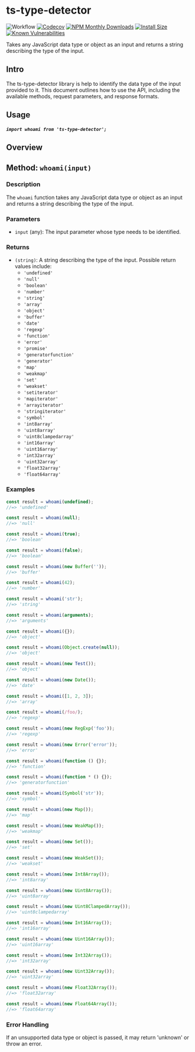 # ts-type-detector

![Workflow](https://github.com/paxa1887/ts-type-detector/actions/workflows/main.yml/badge.svg)
[![Codecov](https://codecov.io/gh/paxa1887/ts-type-detector/graph/badge.svg?token=S6U22KXOKW)](https://codecov.io/gh/paxa1887/ts-type-detector) [![NPM Monthly Downloads](https://img.shields.io/npm/dm/ts-type-detector.svg?style=flat)](https://www.npmjs.com/package/ts-type-detector)
[![Install Size](https://packagephobia.com/badge?p=ts-type-detector)](https://packagephobia.com/result?p=ts-type-detector) [![Known Vulnerabilities](https://snyk.io/test/github/paxa1887/ts-type-detector/badge.svg)](https://snyk.io/test/github/paxa1887/ts-type-detector)

Takes any JavaScript data type or object as an input and returns a string describing the type of the input.

## Intro

The ts-type-detector library is help to identify the data type of the input provided to it. This document outlines how to use the API, including the available methods, request parameters, and response formats.

## Usage

##### `import whoami from 'ts-type-detector';`

## Overview

## Method: `whoami(input)`

### Description

The `whoami` function takes any JavaScript data type or object as an input and returns a string describing the type of the input.

### Parameters

- `input` (any): The input parameter whose type needs to be identified.

### Returns

- `(string)`: A string describing the type of the input. Possible return values include:
  - `'undefined'`
  - `'null'`
  - `'boolean'`
  - `'number'`
  - `'string'`
  - `'array'`
  - `'object'`
  - `'buffer'`
  - `'date'`
  - `'regexp'`
  - `'function'`
  - `'error'`
  - `'promise'`
  - `'generatorfunction'`
  - `'generator'`
  - `'map'`
  - `'weakmap'`
  - `'set'`
  - `'weakset'`
  - `'setiterator'`
  - `'mapiterator'`
  - `'arrayiterator'`
  - `'stringiterator'`
  - `'symbol'`
  - `'int8array'`
  - `'uint8array'`
  - `'uint8clampedarray'`
  - `'int16array'`
  - `'uint16array'`
  - `'int32array'`
  - `'uint32array'`
  - `'float32array'`
  - `'float64array'`

### Examples

```javascript
const result = whoami(undefined);
//=> 'undefined'

const result = whoami(null);
//=> 'null'

const result = whoami(true);
//=> 'boolean'

const result = whoami(false);
//=> 'boolean'

const result = whoami(new Buffer(''));
//=> 'buffer'

const result = whoami(42);
//=> 'number'

const result = whoami('str');
//=> 'string'

const result = whoami(arguments);
//=> 'arguments'

const result = whoami({});
//=> 'object'

const result = whoami(Object.create(null));
//=> 'object'

const result = whoami(new Test());
//=> 'object'

const result = whoami(new Date());
//=> 'date'

const result = whoami([1, 2, 3]);
//=> 'array'

const result = whoami(/foo/);
//=> 'regexp'

const result = whoami(new RegExp('foo'));
//=> 'regexp'

const result = whoami(new Error('error'));
//=> 'error'

const result = whoami(function () {});
//=> 'function'

const result = whoami(function * () {});
//=> 'generatorfunction'

const result = whoami(Symbol('str'));
//=> 'symbol'

const result = whoami(new Map());
//=> 'map'

const result = whoami(new WeakMap());
//=> 'weakmap'

const result = whoami(new Set());
//=> 'set'

const result = whoami(new WeakSet());
//=> 'weakset'

const result = whoami(new Int8Array());
//=> 'int8array'

const result = whoami(new Uint8Array());
//=> 'uint8array'

const result = whoami(new Uint8ClampedArray());
//=> 'uint8clampedarray'

const result = whoami(new Int16Array());
//=> 'int16array'

const result = whoami(new Uint16Array());
//=> 'uint16array'

const result = whoami(new Int32Array());
//=> 'int32array'

const result = whoami(new Uint32Array());
//=> 'uint32array'

const result = whoami(new Float32Array());
//=> 'float32array'

const result = whoami(new Float64Array());
//=> 'float64array'
```

### Error Handling
If an unsupported data type or object is passed, it may return 'unknown' or throw an error.
